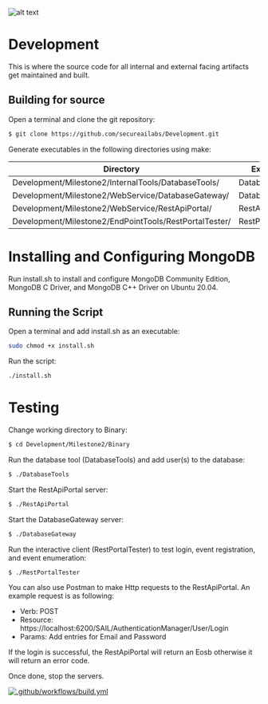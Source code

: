![alt text](https://github.com/secureailabs/Development/blob/main/Logo.jpg?raw=true)

# Development
This is where the source code for all internal and external facing artifacts get maintained and built.

## Building for source

Open a terminal and clone the git repository:
```sh
$ git clone https://github.com/secureailabs/Development.git
```

Generate executables in the following directories using make:

| Directory | Executable |
| ------ | ---------- |
| Development/Milestone2/InternalTools/DatabaseTools/ | DatabaseTools |
| Development/Milestone2/WebService/DatabaseGateway/ | DatabaseGateway |
| Development/Milestone2/WebService/RestApiPortal/ | RestApiPortal |
| Development/Milestone2/EndPointTools/RestPortalTester/ | RestPortalTester |

# Installing and Configuring MongoDB

Run install.sh to install and configure MongoDB Community Edition, MongoDB C Driver, and MongoDB C++ Driver on Ubuntu 20.04.

## Running the Script

Open a terminal and add install.sh as an executable:
```sh
sudo chmod +x install.sh
```

Run the script:
```sh
./install.sh
```

# Testing

Change working directory to Binary:
```sh
$ cd Development/Milestone2/Binary
```

Run the database tool (DatabaseTools) and add user(s) to the database:
```sh
$ ./DatabaseTools
```

Start the RestApiPortal server:
```sh
$ ./RestApiPortal
```

Start the DatabaseGateway server:
```sh
$ ./DatabaseGateway
```

Run the interactive client (RestPortalTester) to test login, event registration, and event enumeration:
```sh
$ ./RestPortalTester
```

You can also use Postman to make Http requests to the RestApiPortal. An example request is as following:
* Verb: POST
* Resource: https://localhost:6200/SAIL/AuthenticationManager/User/Login
* Params: Add entries for Email and Password

If the login is successful, the RestApiPortal will return an Eosb otherwise it will return an error code.

Once done, stop the servers.

[![.github/workflows/build.yml](https://github.com/secureailabs/Development/actions/workflows/build.yml/badge.svg)](https://github.com/secureailabs/Development/actions/workflows/build.yml)
